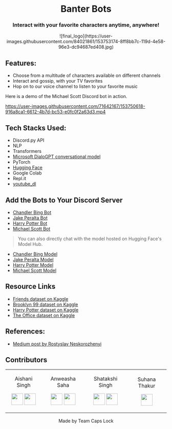  <p align="center">
	<h1 align="center">  Banter Bots  </h1>
	<h3 align="center"> Interact with your favorite characters anytime, anywhere! </h3>
</p>

<div align="center">
![final_logo](https://user-images.githubusercontent.com/84021861/153753174-8ff8bb7c-119d-4e58-96e3-dc94687ed408.jpg)
</div>	


## Features:
- Choose from a multitude of characters available on different channels
- Interact and gossip, with your TV favorites
- Hop on to our voice channel to listen to your favorite music

Here is a demo of the Michael Scott Discord bot in action.



https://user-images.githubusercontent.com/71642167/153750618-916a8ca1-6612-4b7d-bc53-e0fc0f2a63d3.mp4



## Tech Stacks Used:
- Discord.py API
- NLP 
- Transformers
- [Microsoft DialoGPT conversational model](https://huggingface.co/microsoft/DialoGPT-small)
- PyTorch
- [Hugging Face](https://huggingface.co)
- Google Colab
- Repl.it
- [youtube_dl](https://pypi.org/project/youtube_dl/)

## Add the Bots to Your Discord Server
- [Chandler Bing Bot](https://discord.com/api/oauth2/authorize?client_id=942032401402560522&permissions=2048&scope=bot)
- [Jake Peralta Bot](https://discord.com/api/oauth2/authorize?client_id=942091553457983600&permissions=2048&scope=bot)
- [Harry Potter Bot](https://discord.com/api/oauth2/authorize?client_id=942014506341662761&permissions=2048&scope=bot)
- [Michael Scott Bot](https://discord.com/api/oauth2/authorize?client_id=942354345792536607&permissions=2048&scope=bot)

> You can also directly chat with the model hosted on Hugging Face's Model Hub.
- [Chandler Bing Model](https://huggingface.co/anweasha/DialoGPT-small-Chandler)
- [Jake Peralta Model](https://huggingface.co/anweasha/DialoGPT-small-Jake)
- [Harry Potter Model](https://huggingface.co/aishanisingh/DialoGPT-small-harrypotter)
- [Michael Scott Model](https://huggingface.co/aishanisingh/DiagloGPT-small-michaelscott)

## Resource Links
- [Friends dataset on Kaggle](https://www.kaggle.com/ryanstonebraker/friends-transcript)
- [Brooklyn 99 dataset on Kaggle](https://www.kaggle.com/atharvahpatil/brooklyn-99-dataset-season-14)
- [Harry Potter dataset on Kaggle](https://www.kaggle.com/gulsahdemiryurek/harry-potter-dataset)
- [The Office dataset on Kaggle](https://www.kaggle.com/fabriziocominetti/the-office-lines)

## References:
- [Medium post by Rostyslav Neskorozhenyi](https://towardsdatascience.com/make-your-own-rick-sanchez-bot-with-transformers-and-dialogpt-fine-tuning-f85e6d1f4e30)



## Contributors

<table>
<tr align="center">
<td>

Aishani Singh
<p align="center">
<a href = "https://github.com/aishanii"><img src = "http://www.iconninja.com/files/241/825/211/round-collaboration-social-github-code-circle-network-icon.svg" width="36" height = "36"/></a>
<a href = "https://www.linkedin.com/in/aishani-singh-a651191a6/">
<img src = "http://www.iconninja.com/files/863/607/751/network-linkedin-social-connection-circular-circle-media-icon.svg" width="36" height="36"/>
</a>
</p>
</td>


<td>

Anweasha Saha
<p align="center">
<a href = "https://github.com/anweasha"><img src = "http://www.iconninja.com/files/241/825/211/round-collaboration-social-github-code-circle-network-icon.svg" width="36" height = "36"/></a>
<a href = "http://linkedin.com/in/anweasha-saha-a8491b1b4/">
<img src = "http://www.iconninja.com/files/863/607/751/network-linkedin-social-connection-circular-circle-media-icon.svg" width="36" height="36"/>
</a>
</p>
</td>


<td>

Shatakshi Singh
<p align="center">
<a href = "https://github.com/Shatakshi-Singh"><img src = "http://www.iconninja.com/files/241/825/211/round-collaboration-social-github-code-circle-network-icon.svg" width="36" height = "36"/></a>
<a href = "https://www.linkedin.com/in/shatakshi-singh-5b750b18b/">
<img src = "http://www.iconninja.com/files/863/607/751/network-linkedin-social-connection-circular-circle-media-icon.svg" width="36" height="36"/>
</a>
</p>
</td>
<td>

Suhana Thakur
<p align="center">
<a href = "https://www.linkedin.com/in/suhanathakur/">
<img src = "http://www.iconninja.com/files/863/607/751/network-linkedin-social-connection-circular-circle-media-icon.svg" width="36" height="36"/>
</a>
</p>
</td>


</tr>
  </table>
  

<p align="center">
	Made by Team Caps Lock
</p>
